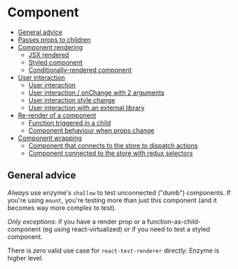 # Component

- [General advice](#general-advice)
- [Passes props to children](./component/passes-props-to-children.md#passes-props-to-children)
- [Component rendering](./component/component-rendering.md)
  - [JSX rendered](./component/component-rendering.md#jsx-rendered)
  - [Styled component](./component/component-rendering.md#styled-component)
  - [Conditionally-rendered component](./component/component-rendering.md#conditionally-rendered-component)
- [User interaction](./component/user-interaction.md)
  - [User interaction](./component/user-interaction.md#user-interaction)
  - [User interaction / onChange with 2 arguments](./component/user-interaction.md#user-interaction-onchange-2-arguments)
  - [User interaction style change](./component/user-interaction.md#user-interaction-style-change)
  - [User interaction with an external library](./component/user-interaction.md#user-interaction-external-library)
- [Re-render of a component](./component/re-render-of-component.md)
  - [Function triggered in a child](./component/re-render-of-component.md#function-triggered-child)
  - [Component behaviour when props change](./component/re-render-of-component.md#props-change)
- [Component wrapping](./component/component-wrapping.md)
  - [Component that connects to the store to dispatch actions](./component/component-wrapping.md#map-dispatch-to-props)
  - [Component connected to the store with redux selectors](./component/component-wrapping.md#map-state-to-props)

## <a id="general-advice"></a>General advice
*Always* use enzyme's `shallow` to test unconnected ("dumb") components. If you're using `mount`, you're testing more than just this component (and it becomes way more complex to test).

*Only exceptions*: if you have a render prop or a function-as-child-component (eg using react-virtualized) or if you need to test a styled component.

There is *zero* valid use case for `react-test-renderer` directly: Enzyme is higher level.











